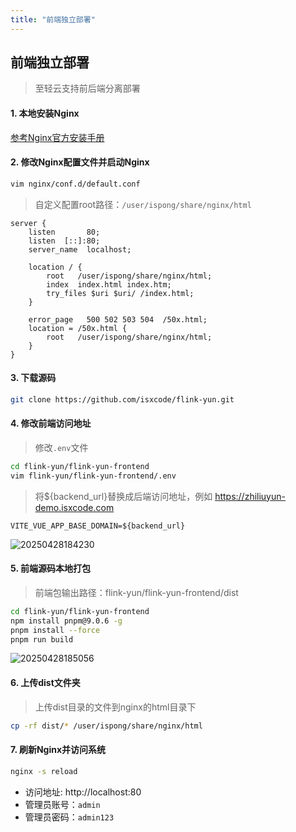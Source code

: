 ```yaml
---
title: "前端独立部署"
---
```


## 前端独立部署

> 至轻云支持前后端分离部署

#### 1. 本地安装Nginx

[参考Nginx官方安装手册](https://nginx.org/en/docs/install.html)

#### 2. 修改Nginx配置文件并启动Nginx

```bash
vim nginx/conf.d/default.conf
```

> 自定义配置root路径：`/user/ispong/share/nginx/html`

```wikitext
server {
    listen       80;
    listen  [::]:80;
    server_name  localhost;
   
    location / {
        root   /user/ispong/share/nginx/html;
        index  index.html index.htm;
        try_files $uri $uri/ /index.html;
    }
    
    error_page   500 502 503 504  /50x.html;
    location = /50x.html {
        root   /user/ispong/share/nginx/html;
    }
}
```

#### 3. 下载源码

```bash
git clone https://github.com/isxcode/flink-yun.git
```

#### 4. 修改前端访问地址

> 修改`.env`文件

```bash
cd flink-yun/flink-yun-frontend
vim flink-yun/flink-yun-frontend/.env
```

> 将${backend_url}替换成后端访问地址，例如 https://zhiliuyun-demo.isxcode.com

```wikitext
VITE_VUE_APP_BASE_DOMAIN=${backend_url}
```

![20250428184230](https://img.isxcode.com/picgo/20250428184230.png)

#### 5. 前端源码本地打包

> 前端包输出路径：flink-yun/flink-yun-frontend/dist

```bash
cd flink-yun/flink-yun-frontend
npm install pnpm@9.0.6 -g
pnpm install --force
pnpm run build
```

![20250428185056](https://img.isxcode.com/picgo/20250428185056.png)

#### 6. 上传dist文件夹

> 上传dist目录的文件到nginx的html目录下

```bash
cp -rf dist/* /user/ispong/share/nginx/html
```

#### 7. 刷新Nginx并访问系统

```bash
nginx -s reload
```

- 访问地址: http://localhost:80
- 管理员账号：`admin` 
- 管理员密码：`admin123`